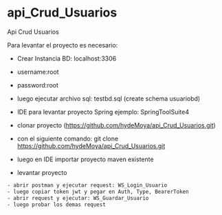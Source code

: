 # api_Crud_Usuarios
Api Crud Usuarios

Para levantar el proyecto es necesario:
- Crear Instancia BD: localhost:3306
- username:root
- password:root
- luego ejecutar archivo sql: testbd.sql (create schema usuariobd)


- IDE para levantar proyecto Spring ejemplo: SpringToolSuite4
- clonar proyecto (https://github.com/hydeMoya/api_Crud_Usuarios.git) 
- con el siguiente comando: git clone https://github.com/hydeMoya/api_Crud_Usuarios.git 
- luego en IDE importar proyecto maven existente
- levantar proyecto

``` sh
- abrir postman y ejecutar request: WS_Login_Usuario
- luego copiar token jwt y pegar en Auth, Type, BearerToken
- abrir request y ejecutar: WS_Guardar_Usuario
- luego probar los demas request
```
